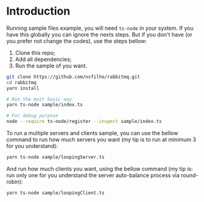 # Introduction

Running sample files example, you will need `ts-node` in your system. If you have this
globally you can ignore the nexts steps. But if you don't have (or you prefer not change the codes),
use the steps bellow:

1. Clone this repo;
2. Add all dependencies;
3. Run the sample of you want.

```sh
git clone https://github.com/nsfilho/rabbitmq.git
cd rabbitmq
yarn install

# Run the most basic way
yarn ts-node sample/index.ts

# For debug purpose
node --require ts-node/register --inspect sample/index.ts

```

To run a multiple servers and clients sample, you can use the bellow command to run how much servers you want (my tip is to run at minimum 3 for you understand):

```sh
yarn ts-node sample/loopingServer.ts
```

And run how much clients you want, using the bellow command (my tip is: run only one for you understand the server auto-balance process via round-robin):

```sh
yarn ts-node sample/loopingClient.ts
```
